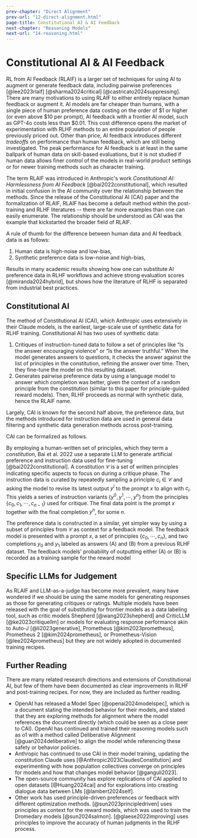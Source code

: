 ```yaml
---
prev-chapter: "Direct Alignment"
prev-url: "12-direct-alignment.html"
page-title: Constitutional AI & AI Feedback
next-chapter: "Reasoning Models"
next-url: "14-reasoning.html"
---
```


# Constitutional AI & AI Feedback

RL from AI Feedback (RLAIF) is a larger set of techniques for using AI to augment or generate feedback data, including pairwise preferences [@lee2023rlaif]  [@sharma2024critical] [@castricato2024suppressing].
There are many motivations to using RLAIF to either entirely replace human feedback or augment it. 
AI models are far cheaper than humans, with a single piece of human preference data costing on the order of $1 or higher (or even above $10 per prompt), AI feedback with a frontier AI model, such as GPT-4o costs less than $0.01. 
This cost difference opens the market of experimentation with RLHF methods to an entire population of people previously priced out.
Other than price, AI feedback introduces different *tradeoffs* on performance than human feedback, which are still being investigated.
The peak performance for AI feedback is at least in the same ballpark of human data on skill-based evaluations, but it is not studied if human data allows finer control of the models in real-world product settings or for newer training methods such as character training.

The term RLAIF was introduced in Anthropic's work *Constitutional AI: Harmlessness from AI Feedback* [@bai2022constitutional], which resulted in initial confusion in the AI community over the relationship between the methods.
Since the release of the Constitutional AI (CAI) paper and the formalization of RLAIF, RLAIF has become a default method within the post-training and RLHF literatures -- there are far more examples than one can easily enumerate.
The relationship should be understood as CAI was the example that kickstarted the broader field of RLAIF.

A rule of thumb for the difference between human data and AI feedback data is as follows:

1. Human data is high-noise and low-bias,
2. Synthetic preference data is low-noise and high-bias,

Results in many academic results showing how one can substitute AI preference data in RLHF workflows and achieve strong evaluation scores [@miranda2024hybrid], but shows how the literature of RLHF is separated from industrial best practices.

## Constitutional AI

The method of Constitutional AI (CAI), which Anthropic uses extensively in their Claude models, is the earliest, large-scale use of synthetic data for RLHF training. 
Constitutional AI has two uses of synthetic data:

1. Critiques of instruction-tuned data to follow a set of principles like “Is the answer encouraging violence” or “Is the answer truthful.” When the model generates answers to questions, it checks the answer against the list of principles in the constitution, refining the answer over time. Then, they fine-tune the model on this resulting dataset.
2. Generates pairwise preference data by using a language model to answer which completion was better, given the context of a random principle from the constitution (similar to this paper for principle-guided reward models). Then, RLHF proceeds as normal with synthetic data, hence the RLAIF name.

Largely, CAI is known for the second half above, the preference data, but the methods introduced for instruction data are used in general data filtering and synthetic data generation methods across post-training.

CAI can be formalized as follows.

By employing a human-written set of principles, which they term a *constitution*, Bai et al. 2022 use a separate LLM to generate artificial preference and instruction data used for fine-tuning [@bai2022constitutional].
A constitution $\mathcal{C}$ is a set of written principles indicating specific aspects to focus on during a critique phase.
The instruction data is curated by repeatedly sampling a principle $c_i \in \mathcal{C}$ and asking the model to revise its latest output $y^i$ to the prompt $x$ to align with $c_i$. 
This yields a series of instruction variants $\{y^0, y^1, \cdots, y^n\}$ from the principles  $\{c_{0}, c_{1}, \cdots, c_{n-1}\}$ used for critique.
The final data point is the prompt $x$ together with the final completion $y^n$, for some $n$. 

The preference data is constructed in a similar, yet simpler way by using a subset of principles from $\mathcal{C}$ as context for a feedback model.
The feedback model is presented with a prompt $x$, a set of principles $\{c_0, \cdots, c_n\}$, and two completions $y_0$ and $y_1$ labeled as answers (A) and (B) from a previous RLHF dataset.
The feedback models' probability of outputting either (A) or (B) is recorded as a training sample for the reward model

## Specific LLMs for Judgement

As RLAIF and LLM-as-a-judge has become more prevalent, many have wondered if we should be using the same models for generating responses as those for generating critiques or ratings.
Multiple models have been released with the goal of substituting for frontier models as a data labeling tool, such as critic models Shepherd [@wang2023shepherd] and CriticLLM [@ke2023critiquellm] or models for evaluating response performance akin to Auto-J [@li2023generative], Prometheus [@kim2023prometheus], Prometheus 2 [@kim2024prometheus], or Prometheus-Vision [@lee2024prometheus] but they are not widely adopted in documented training recipes.

## Further Reading

There are many related research directions and extensions of Constitutional AI, but few of them have been documented as clear improvements in RLHF and post-training recipes.
For now, they are included as further reading.

- OpenAI has released a Model Spec [@openai2024modelspec], which is a document stating the intended behavior for their models, and stated that they are exploring methods for alignment where the model references the document directly (which could be seen as a close peer to CAI). OpenAI has continued and trained their reasoning models such as o1 with a method called Deliberative Alignment [@guan2024deliberative] to align the model while referencing these safety or behavior policies.
- Anthropic has continued to use CAI in their model training, updating the constitution Claude uses [@Anthropic2023ClaudesConstitution] and experimenting with how population collectives converge on principles for models and how that changes model behavior [@ganguli2023].
- The open-source community has explore replications of CAI applied to open datasets [@Huang2024cai] and for explorations into creating dialogue data between LMs [@lambert2024self].
- Other work has used principle-driven preferences or feedback with different optimization methods.
[@sun2023principledriven] uses principles as context for the reward models, which was used to train the Dromedary models [@sun2024salmon].
[@glaese2022improving] uses principles to improve the accuracy of human judgments in the RLHF process.